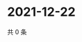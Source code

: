 # 2021-12-22

共 0 条

<!-- BEGIN WEIBO -->
<!-- 最后更新时间 Wed Dec 22 2021 21:18:28 GMT+0800 (China Standard Time) -->

<!-- END WEIBO -->
